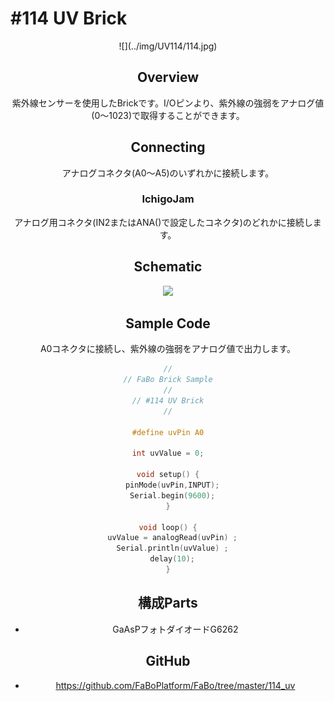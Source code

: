 # #114 UV Brick

<center>![](../img/UV114/114.jpg)
<!--COLORME-->

## Overview
紫外線センサーを使用したBrickです。I/Oピンより、紫外線の強弱をアナログ値(0〜1023)で取得することができます。

## Connecting
アナログコネクタ(A0〜A5)のいずれかに接続します。

### IchigoJam
アナログ用コネクタ(IN2またはANA()で設定したコネクタ)のどれかに接続します。

## Schematic
![](/img/100_analog/schematic/114_uv.png)

## Sample Code
A0コネクタに接続し、紫外線の強弱をアナログ値で出力します。

```c
//
// FaBo Brick Sample
//
// #114 UV Brick
//

#define uvPin A0

int uvValue = 0;

void setup() {
  pinMode(uvPin,INPUT);
  Serial.begin(9600);
}

void loop() {
  uvValue = analogRead(uvPin) ;
  Serial.println(uvValue) ;
  delay(10);
}
```

## 構成Parts
- GaAsPフォトダイオードG6262

## GitHub
- https://github.com/FaBoPlatform/FaBo/tree/master/114_uv
